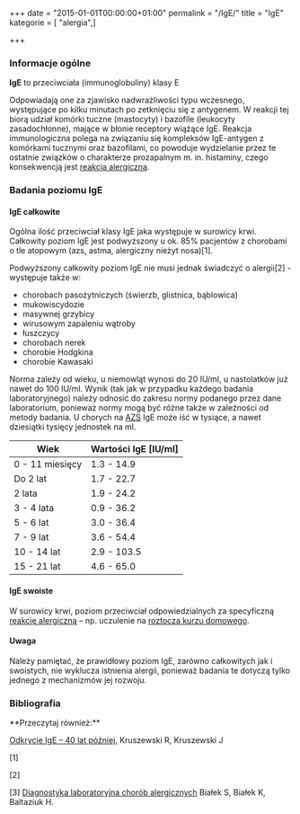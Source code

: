 +++
date = "2015-01-01T00:00:00+01:00"
permalink = "/IgE/"
title = "IgE"
kategorie = [ "alergia",]

+++

### Informacje ogólne

**IgE** to przeciwciała (immunoglobuliny) klasy E

Odpowiadają one za zjawisko nadwrażliwości typu wczesnego, występujące po kilku minutach po zetknięciu się z antygenem. W reakcji tej biorą udział komórki tuczne (mastocyty) i bazofile (leukocyty zasadochłonne), mające w błonie receptory wiążące IgE. Reakcja immunologiczna polega na związaniu się kompleksów IgE-antygen z komórkami tucznymi oraz bazofilami, co powoduje wydzielanie przez te ostatnie związków o charakterze prozapalnym m. in. histaminy, czego konsekwencją jest [reakcja alergiczna](/atopedia/Reakcja_alergiczna "wikilink").

### Badania poziomu IgE

#### IgE całkowite

Ogólna ilość przeciwciał klasy IgE jaka występuje w surowicy krwi. Całkowity poziom IgE jest podwyższony u ok. 85% pacjentów z chorobami o tle atopowym (azs, astma, alergiczny nieżyt nosa)[1].

Podwyższony całkowity poziom IgE nie musi jednak świadczyć o alergii[2] - występuje także w:

-   chorobach pasożytniczych (świerzb, glistnica, bąblowica)
-   mukowiscydozie
-   masywnej grzybicy
-   wirusowym zapaleniu wątroby
-   łuszczycy
-   chorobach nerek
-   chorobie Hodgkina
-   chorobie Kawasaki

Norma zależy od wieku, u niemowląt wynosi do 20 IU/ml, u nastolatków już nawet do 100 IU/ml. Wynik (tak jak w przypadku każdego badania laboratoryjnego) należy odnosić do zakresu normy podanego przez dane laboratorium, ponieważ normy mogą być różne także w zależności od metody badania. U chorych na [AZS](/atopedia/AZS "wikilink") IgE może iść w tysiące, a nawet dziesiątki tysięcy jednostek na ml.

| Wiek            | Wartości IgE [IU/ml] |
|-----------------|----------------------|
| 0 - 11 miesięcy | 1.3 - 14.9           |
| Do 2 lat        | 1.7 - 22.7           |
| 2 lata          | 1.9 - 24.2           |
| 3 - 4 lata      | 0.9 - 36.2           |
| 5 - 6 lat       | 3.0 - 36.4           |
| 7 - 9 lat       | 3.6 - 54.4           |
| 10 - 14 lat     | 2.9 - 103.5          |
| 15 - 21 lat     | 4.6 - 65.0           |

#### IgE swoiste

W surowicy krwi, poziom przeciwciał odpowiedzialnych za specyficzną [reakcję alergiczną](/atopedia/reakcja_alergiczna "wikilink") – np. uczulenie na [roztocza kurzu domowego](/atopedia/roztocze_kurzu_domowego "wikilink").

#### Uwaga

Należy pamiętać, że prawidłowy poziom IgE, zarówno całkowitych jak i swoistych, nie wyklucza istnienia alergii, ponieważ badania te dotyczą tylko jednego z mechanizmów jej rozwoju.

### Bibliografia

<references/>
**Przeczytaj również:**

[Odkrycie IgE – 40 lat później](http://alergia.org.pl/lek/index.php?option=com_content&task=view&id=159&Itemid=65), Kruszewski R, Kruszewski J



[1]

[2]

[3] [Diagnostyka laboratoryjna chorób alergicznych](http://www.alergia.org.pl/lek.arch1/archiwum/01_03/diag.html) Białek S, Białek K, Baltaziuk H.
